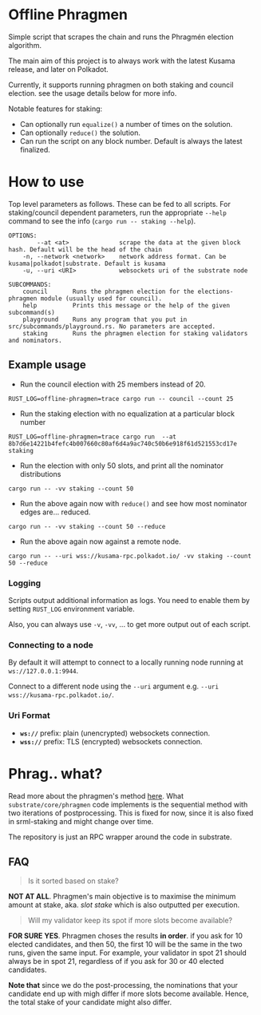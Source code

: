# Offline Phragmen

Simple script that scrapes the chain and runs the Phragmén election algorithm.

The main aim of this project is to always work with the latest Kusama release, and later on
Polkadot.

Currently, it supports running phragmen on both staking and council election. see the usage details
below for more info.

Notable features for staking:
- Can optionally run `equalize()` a number of times on the solution.
- Can optionally `reduce()` the solution.
- Can run the script on any block number. Default is always the latest finalized.

# How to use

Top level parameters as follows. These can be fed to all scripts. For staking/council dependent
parameters, run the appropriate `--help` command to see the info (`cargo run -- staking --help`).

```
OPTIONS:
        --at <at>              scrape the data at the given block hash. Default will be the head of the chain
    -n, --network <network>    network address format. Can be kusama|polkadot|substrate. Default is kusama
    -u, --uri <URI>            websockets uri of the substrate node

SUBCOMMANDS:
    council       Runs the phragmen election for the elections-phragmen module (usually used for council).
    help          Prints this message or the help of the given subcommand(s)
    playground    Runs any program that you put in src/subcommands/playground.rs. No parameters are accepted.
    staking       Runs the phragmen election for staking validators and nominators.
```

## Example usage

- Run the council election with 25 members instead of 20.

```
RUST_LOG=offline-phragmen=trace cargo run -- council --count 25
```

- Run the staking election with no equalization at a particular block number

```
RUST_LOG=offline-phragmen=trace cargo run  --at 8b7d6e14221b4fefc4b007660c80af6d4a9ac740c50b6e918f61d521553cd17e staking
```

- Run the election with only 50 slots, and print all the nominator distributions

```
cargo run -- -vv staking --count 50
```

- Run the above again now with `reduce()` and see how most nominator edges are... reduced.

```
cargo run -- -vv staking --count 50 --reduce
```

- Run the above again now against a remote node.

```
cargo run -- --uri wss://kusama-rpc.polkadot.io/ -vv staking --count 50 --reduce
```

### Logging

Scripts output additional information as logs. You need to enable them by setting `RUST_LOG`
environment variable.

Also, you can always use `-v`, `-vv`, ... to get more output out of each script.

### Connecting to a node

By default it will attempt to connect to a locally running node running at `ws://127.0.0.1:9944`.

Connect to a different node using the `--uri` argument e.g. `--uri wss://kusama-rpc.polkadot.io/`.

### Uri Format

- **`ws://`** prefix: plain (unencrypted) websockets connection.
- **`wss://`** prefix: TLS (encrypted) websockets connection.

# Phrag.. what?

Read more about the phragmen's method [here](https://wiki.polkadot.network/docs/en/learn-phragmen).
What `substrate/core/phragmen` code implements is the sequential method with two iterations of
postprocessing. This is fixed for now, since it is also fixed in srml-staking and might change over
time.

The repository is just an RPC wrapper around the code in substrate.

## FAQ

> Is it sorted based on stake?

**NOT AT ALL**. Phragmen's main objective is to maximise the minimum amount at stake, aka. _slot
stake_ which is also outputted per execution.

> Will my validator keep its spot if more slots become available?

**FOR SURE YES**. Phragmen choses the results __in order__. if you ask for 10 elected candidates,
and then 50, the first 10 will be the same in the two runs, given the same input. For example, your
validator in spot 21 should always be in spot 21, regardless of if you ask for 30 or 40 elected
candidates.

**Note that** since we do the post-processing, the nominations that your candidate end up with migh
differ if more slots become available. Hence, the total stake of your candidate might also differ.
